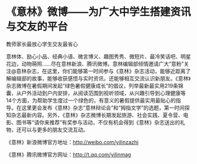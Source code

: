 # 《意林》微博——为广大中学生搭建资讯与交友的平台

教师家长最放心学生交友最省心

意林体、励心小品、经典小语、微言博义、趣图秀秀、微短片、最冷笑话吧、明星花边，动物萌照……尽在意林新浪、腾讯微博。意林编辑部倾情邀请广大“意粉”关注@意林杂志，在这里，你们能够第一时间参与《意林》杂志活动，能够近距离了解编辑部的故事，能够收获感悟与实时资讯，还能够相互交流认识新朋友。《意林》杂志微博在暑假期间发起“绿色暑假健康成长”的倡议，列举最新最实用219条锦囊，从户外活动到户内安排，从阅读范围到视听领域，从兴趣引导到心理健康等14个方面，为帮助学生度过一个绿色的，有意义的暑假提供最实用最贴心的指导。在这里更会发布《意林》杂志“意林辩论会”和“拇指文学”的选题，第一时间探知杂志最新内容。另外，《意林》杂志微博长期发起旅游、社会实践、夏令营、电影、图书等“请你来推荐”有奖参与活动，不仅有机会得到《意林》杂志送出的礼物，还可以与更多的朋友交流互动。

《意林》新浪微博官方地址：http://weibo.com/yilinzazhi

《意林》腾讯微博官方网址：http://t.qq.com/yilinmag